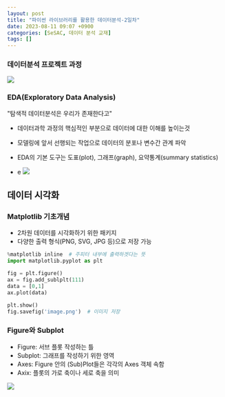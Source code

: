 ```yaml
---
layout: post
title: "파이썬 라이브러리를 활용한 데이터분석-2일차"
date: 2023-08-11 09:07 +0900
categories: [SeSAC, 데이터 분석 교재]
tags: []
---
```



### 데이터분석 프로젝트 과정

![](https://i.imgur.com/gVpHBX8.png)


### EDA(Exploratory Data Analysis)
"탐색적 데이터분석은 우리가 존재한다고"

- 데이터과학 과정의 핵심적인 부분으로 데이터에 대한 이해를 높이는것
- 모델링에 앞서 선행되는 작업으로 데이터의 분포나 변수간 관계 파악
- EDA의 기본 도구는 도표(plot), 그래프(graph), 요약통계(summary statistics)

- e
![](https://i.imgur.com/ve2sXIw.png)

## 데이터 시각화

### Matplotlib 기초개념
- 2차원 데이터를 시각화하기 위한 패키지
- 다양한 출력 형식(PNG, SVG, JPG 등)으로 저장 가능


```python
%matplotlib inline  # 주피터 내부에 출력하겟다는 뜻
import matplotlib.pyplot as plt

fig = plt.figure()
ax = fig.add_sublplt(111)
data = [0,1]
ax.plot(data)

plt.show()
fig.savefig('image.png')  # 이미지 저장
```

### Figure와 Subplot
- Figure: 서브 플롯 작성하는 틀
- Subplot: 그래프를 작성하기 위한 영역
- Axes: Figure 안의 (Sub)Plot들은 각각의 Axes 객체 속함
- Axix: 플롯의 가로 축이나 세로 축을 의미


![](https://i.imgur.com/1gBb38w.png)

